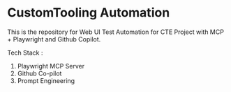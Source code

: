 # CustomTooling Automation
This is the repository for Web UI Test Automation for CTE Project with MCP + Playwright and Github Copilot.

Tech Stack :
1. Playwright MCP Server
2. Github Co-pilot
3. Prompt Engineering
